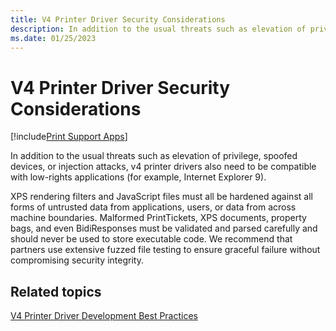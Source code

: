 ```yaml
---
title: V4 Printer Driver Security Considerations
description: In addition to the usual threats such as elevation of privilege, spoofed devices, or injection attacks, v4 printer drivers also need to be compatible with low-rights applications.
ms.date: 01/25/2023
---
```


# V4 Printer Driver Security Considerations

[!include[Print Support Apps](../includes/print-support-apps.md)]

In addition to the usual threats such as elevation of privilege, spoofed devices, or injection attacks, v4 printer drivers also need to be compatible with low-rights applications (for example, Internet Explorer 9).

XPS rendering filters and JavaScript files must all be hardened against all forms of untrusted data from applications, users, or data from across machine boundaries. Malformed PrintTickets, XPS documents, property bags, and even BidiResponses must be validated and parsed carefully and should never be used to store executable code. We recommend that partners use extensive fuzzed file testing to ensure graceful failure without compromising security integrity.

## Related topics

[V4 Printer Driver Development Best Practices](v4-printer-driver-development-best-practices.md)  
